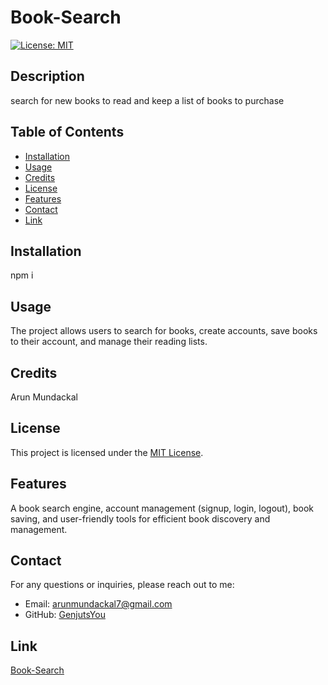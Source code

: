 # Book-Search

[![License: MIT](https://img.shields.io/badge/License-MIT-yellow.svg)](https://opensource.org/licenses/MIT)

## Description

search for new books to read and keep a list of books to purchase

## Table of Contents

- [Installation](#installation)
- [Usage](#usage)
- [Credits](#credits)
- [License](#license)
- [Features](#features)
- [Contact](#contact)
- [Link](#link)

## Installation

npm i

## Usage

The project allows users to search for books, create accounts, save books to their account, and manage their reading lists.

## Credits

Arun Mundackal

## License

This project is licensed under the [MIT License](https://opensource.org/licenses/MIT).

## Features

A book search engine, account management (signup, login, logout), book saving, and user-friendly tools for efficient book discovery and management.

## Contact
For any questions or inquiries, please reach out to me:
- Email: arunmundackal7@gmail.com
- GitHub: [GenjutsYou](https://github.com/GenjutsYou)

## Link

[Book-Search](https://git.heroku.com/mern-genjutsyou.git)
